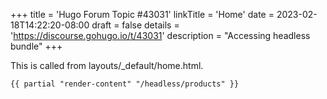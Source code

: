 +++
title = 'Hugo Forum Topic #43031'
linkTitle = 'Home'
date = 2023-02-18T14:22:20-08:00
draft = false
details = 'https://discourse.gohugo.io/t/43031'
description = "Accessing headless bundle"
+++

This is called from layouts/_default/home.html.

```text
{{ partial "render-content" "/headless/products" }}
```
